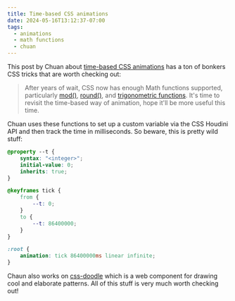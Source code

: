 ```yaml
---
title: Time-based CSS animations
date: 2024-05-16T13:12:37-07:00
tags:
  - animations
  - math functions
  - chuan
---
```


This post by Chuan about [time-based CSS animations](https://yuanchuan.dev/time-based-css-animations) has a ton of bonkers CSS tricks that are worth checking out:

> After years of wait, CSS now has enough Math functions supported, particularly [mod()](https://developer.mozilla.org/en-US/docs/Web/CSS/mod), [round()](https://developer.mozilla.org/en-US/docs/Web/CSS/round), and [trigonometric functions](https://developer.mozilla.org/en-US/docs/Web/CSS/CSS_Functions#trigonometric_functions). It's time to revisit the time-based way of animation, hope it'll be more useful this time.

Chuan uses these functions to set up a custom variable via the CSS Houdini API and then track the time in milliseconds. So beware, this is pretty wild stuff:

```css
@property --t {
	syntax: "<integer>";
	initial-value: 0;
	inherits: true;
}

@keyframes tick {
	from {
		--t: 0;
	}
	to {
		--t: 86400000;
	}
}

:root {
	animation: tick 86400000ms linear infinite;
}
```

Chaun also works on [css-doodle](https://css-doodle.com/) which is a web component for drawing cool and elaborate patterns. All of this stuff is very much worth checking out!

